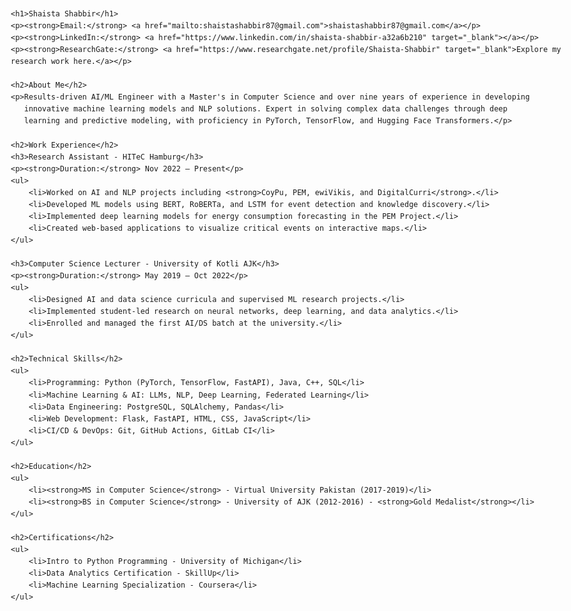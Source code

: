 
<html lang="en">
<head>
    <meta charset="UTF-8">
    <meta name="viewport" content="width=device-width, initial-scale=1.0">
    <title>Shaista Shabbir | AI & ML Engineer</title>
    <style>
        body { font-family: Arial, sans-serif; line-height: 1.6; max-width: 900px; margin: auto; padding: 20px; }
        h1, h2 { color: #2C3E50; }
        a { color: #3498DB; text-decoration: none; }
        a:hover { text-decoration: underline; }
    </style>
</head>
<body>

    <h1>Shaista Shabbir</h1>
    <p><strong>Email:</strong> <a href="mailto:shaistashabbir87@gmail.com">shaistashabbir87@gmail.com</a></p>
    <p><strong>LinkedIn:</strong> <a href="https://www.linkedin.com/in/shaista-shabbir-a32a6b210" target="_blank"></a></p>
    <p><strong>ResearchGate:</strong> <a href="https://www.researchgate.net/profile/Shaista-Shabbir" target="_blank">Explore my research work here.</a></p>

    <h2>About Me</h2>
    <p>Results-driven AI/ML Engineer with a Master's in Computer Science and over nine years of experience in developing 
       innovative machine learning models and NLP solutions. Expert in solving complex data challenges through deep 
       learning and predictive modeling, with proficiency in PyTorch, TensorFlow, and Hugging Face Transformers.</p>

    <h2>Work Experience</h2>
    <h3>Research Assistant - HITeC Hamburg</h3>
    <p><strong>Duration:</strong> Nov 2022 – Present</p>
    <ul>
        <li>Worked on AI and NLP projects including <strong>CoyPu, PEM, ewiVikis, and DigitalCurri</strong>.</li>
        <li>Developed ML models using BERT, RoBERTa, and LSTM for event detection and knowledge discovery.</li>
        <li>Implemented deep learning models for energy consumption forecasting in the PEM Project.</li>
        <li>Created web-based applications to visualize critical events on interactive maps.</li>
    </ul>

    <h3>Computer Science Lecturer - University of Kotli AJK</h3>
    <p><strong>Duration:</strong> May 2019 – Oct 2022</p>
    <ul>
        <li>Designed AI and data science curricula and supervised ML research projects.</li>
        <li>Implemented student-led research on neural networks, deep learning, and data analytics.</li>
        <li>Enrolled and managed the first AI/DS batch at the university.</li>
    </ul>

    <h2>Technical Skills</h2>
    <ul>
        <li>Programming: Python (PyTorch, TensorFlow, FastAPI), Java, C++, SQL</li>
        <li>Machine Learning & AI: LLMs, NLP, Deep Learning, Federated Learning</li>
        <li>Data Engineering: PostgreSQL, SQLAlchemy, Pandas</li>
        <li>Web Development: Flask, FastAPI, HTML, CSS, JavaScript</li>
        <li>CI/CD & DevOps: Git, GitHub Actions, GitLab CI</li>
    </ul>

    <h2>Education</h2>
    <ul>
        <li><strong>MS in Computer Science</strong> - Virtual University Pakistan (2017-2019)</li>
        <li><strong>BS in Computer Science</strong> - University of AJK (2012-2016) - <strong>Gold Medalist</strong></li>
    </ul>

    <h2>Certifications</h2>
    <ul>
        <li>Intro to Python Programming - University of Michigan</li>
        <li>Data Analytics Certification - SkillUp</li>
        <li>Machine Learning Specialization - Coursera</li>
    </ul>

</body>
</html>
